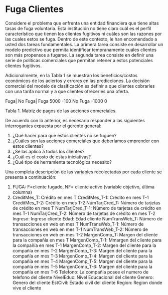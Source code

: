 # Fuga Clientes

Considere el problema que enfrenta una entidad financiera que tiene altas tasas de fuga voluntaria. Esta institución no tiene claro cuál es el perfil característico que tienen los clientes fugitivos ni cuáles son las razones por las cuales estos se fuga. Dentro de este contexto, le han encomendado a usted dos tareas fundamentales. La primera tarea consiste en desarrollar un modelo predictivo que permita identificar tempranamente cuáles clientes son más propensos a fugarse. La segunda tarea consiste en definir una serie de políticas comerciales que permitan retener a estos potenciales clientes fugitivos. 

Adicionalmente, en la Tabla 1 se muestran los beneficios/costos económicos de los aciertos y errores en las predicciones. La decisión comercial del modelo de clasificación es definir a que clientes cobrarles con una tarifa normal y a que clientes ofrecerles una oferta.



Fuga|
No Fuga|
Fuga
5000
-100
No Fuga
-1000
0

Tabla 1. Matriz de pagos de las acciones comerciales.

De acuerdo con lo anterior, es necesario responder a las siguientes interrogantes expuesta por el gerente general: 

1. ¿Qué hacer para que estos clientes no se fuguen? 
2. ¿Cuáles son las acciones comerciales que deberíamos emprender con estos clientes? 
3. ¿Se las aplico a todos los clientes? 
4. ¿Cuál es el costo de estas iniciativas? 
5. ¿Qué tipo de herramienta tecnológica necesito? 


Una completa descripción de las variables recolectadas por cada cliente se presenta a continuación: 
 
1. FUGA: F=cliente fugado, NF= cliente activo (variable objetivo, última columna)
2. CreditMes_T: Crédito en mes T
CreditMes_T-1: Crédito en mes T-1
CreditMes_T-2: Crédito en mes T-2
NumTarjCred_T: Número de tarjetas de crédito en mes T
NumTarjCred_T-1: Número de tarjetas de crédito en mes T-1
NumTarjCred_T-2: Número de tarjetas de crédito en mes T-2
Ingreso: Ingreso cliente
Edad: Edad cliente
NumTransWeb_T: Número de transacciones en web en mes T
NumTransWeb_T-1: Número de transacciones en web en mes T-1
NumTransWeb_T-2: Número de transacciones en web en mes T-2
MargenComp_T: Margen del cliente para la compañía en mes T
MargenComp_T-1: Mmargen del cliente para la compañía en mes T-1
MargenComp_T-2: Margen del cliente para la compañía en mes T-2
MargenComp_T-3: Margen del cliente para la compañía en mes T-3
MargenComp_T-4: Margen del cliente para la compañía en mes T-4
MargenComp_T-5: Margen del cliente para la compañía en mes T-5
MargenComp_T-6: Margen del cliente para la compañía en mes T-6
Telefono: La compañia posee el numero de telefono del cliente
NivelEduc: Nivel Educacional del cliente
Genero: Genero del cliente
EstCivil: Estado civil del cliente
Region: Region donde vive el cliente
